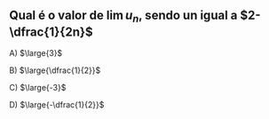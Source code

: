 ## Qual é o valor de $\lim{u_n}$, sendo un igual a $2-\dfrac{1}{2n}$
A) $\large{3}$

B) $\large{\dfrac{1}{2}}$

C) $\large{-3}$

D) $\large{-\dfrac{1}{2}}$


